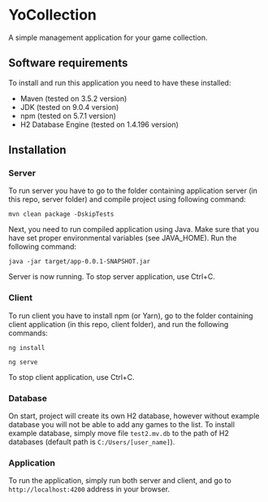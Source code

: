 # YoCollection

A simple management application for your game collection.

## Software requirements

To install and run this application you need to have these installed:

* Maven (tested on 3.5.2 version)
* JDK (tested on 9.0.4 version)
* npm (tested on 5.7.1 version)
* H2 Database Engine (tested on 1.4.196 version)


## Installation

### Server

To run server you have to go to the folder containing application server (in this repo, server folder) and compile project using following command:
```
mvn clean package -DskipTests
```
Next, you need to run compiled application using Java. Make sure that you have set proper environmental variables (see JAVA_HOME). Run the following command:
```
java -jar target/app-0.0.1-SNAPSHOT.jar
```
Server is now running. To stop server application, use Ctrl+C.

### Client

To run client you have to install npm (or Yarn), go to the folder containing client application (in this repo, client folder), and run the following commands:
```
ng install
```

```
ng serve
```

To stop client application, use Ctrl+C.

### Database

On start, project will create its own H2 database, however without example database you will not be able to add any games to the list. To install example database, simply move file `test2.mv.db` to the path of H2 databases (default path is `C:/Users/[user_name]`).

### Application

To run the application, simply run both server and client, and go to `http://localhost:4200` address in your browser.



